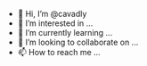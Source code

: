 - 👋 Hi, I’m @cavadly
- 👀 I’m interested in ...
- 🌱 I’m currently learning ...
- 💞️ I’m looking to collaborate on ...
- 📫 How to reach me ...

<!---
cavadly/cavadly is a ✨ special ✨ repository because its `README.md` (this file) appears on your GitHub profile.
You can click the Preview link to take a look at your changes.
--->
